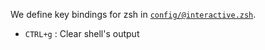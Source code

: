 We define key bindings for zsh in [`config/@interactive.zsh`](../config/@interactive.zsh).

- `CTRL+g` : Clear shell's output
